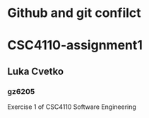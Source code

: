 # Github and git confilct
# CSC4110-assignment1

## Luka Cvetko

### gz6205


Exercise 1 of CSC4110 Software Engineering 


